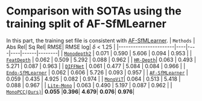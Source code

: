 # Comparison with SOTAs using the training split of AF-SfMLearner

In this part, the training set file is consistent with [AF-SfMLearner](https://github.com/ShuweiShao/AF-SfMLearner).
| `Methods` | Abs Rel| Sq Rel| RMSE| RMSE log|  $\delta$ < 1.25  |
|-----------------------|----|----|----|------|--------|
| [`Monodepth2`]() | 0.071  | 0.590  | 5.606  | 0.094  | 0.953  |
| [`FeatDepth`]()   | 0.062  | 0.509  | 5.292  | 0.088  | 0.962  |
| [`HR-Depth`]()| 0.063  | 0.493  | 5.271  | 0.087  | 0.963  |
| [`DIFFNet`]()  | 0.061  | 0.477  | 5.084  | 0.084  | 0.966  |
| [`Endo-SfMLearner`]() | 0.062  | 0.606  | 5.726  | 0.093  | 0.957  |
| [`AF-SfMLearner`]()   | 0.059    | 0.435   | 4.925 | 0.082     | 0.974      |
| [`MonoViT`]()| 0.064  | 0.513  | 5.418  | 0.088  | 0.967  |
| [`Lite-Mono`]() | 0.063  | 0.490  | 5.197  | 0.087  | 0.962  |
| [`MonoPCC(Ours)`](https://drive.google.com/drive/folders/1uTEidYead6kcH_P-vKCsfNHrRdRN8jid?usp=sharing)| **0.055** |**0.396**| **4.679**| **0.076**| **0.976**|
